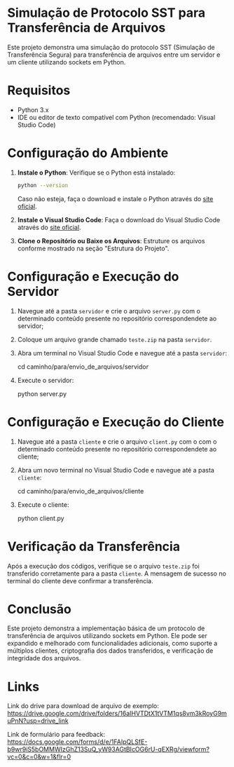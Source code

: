# Simulação de Protocolo SST para Transferência de Arquivos

Este projeto demonstra uma simulação do protocolo SST (Simulação de Transferência Segura) para transferência de arquivos entre um servidor e um cliente utilizando sockets em Python.

# Requisitos

- Python 3.x
- IDE ou editor de texto compatível com Python (recomendado: Visual Studio Code)

# Configuração do Ambiente

1. **Instale o Python**:
   Verifique se o Python está instalado:
   ```sh
   python --version
   ```
   Caso não esteja, faça o download e instale o Python através do [site oficial](https://www.python.org/downloads/).

2. **Instale o Visual Studio Code**:
   Faça o download do Visual Studio Code através do [site oficial](https://code.visualstudio.com/download).

3. **Clone o Repositório ou Baixe os Arquivos**:
   Estruture os arquivos conforme mostrado na seção "Estrutura do Projeto".

# Configuração e Execução do Servidor

1. Navegue até a pasta `servidor` e crie o arquivo `server.py` com o determinado conteúdo presente no repositório correspondendete ao servidor;


2. Coloque um arquivo grande chamado `teste.zip` na pasta `servidor`.


3. Abra um terminal no Visual Studio Code e navegue até a pasta `servidor`:

    cd caminho/para/envio_de_arquivos/servidor

4. Execute o servidor:
   
   python server.py
   

# Configuração e Execução do Cliente

1. Navegue até a pasta `cliente` e crie o arquivo `client.py` com o com o determinado conteúdo presente no repositório correspondendete ao cliente;


2. Abra um novo terminal no Visual Studio Code e navegue até a pasta `cliente`:
   
   cd caminho/para/envio_de_arquivos/cliente
   

3. Execute o cliente:
   
   python client.py


# Verificação da Transferência

Após a execução dos códigos, verifique se o arquivo `teste.zip` foi transferido corretamente para a pasta `cliente`. A mensagem de sucesso no terminal do cliente deve confirmar a transferência.

# Conclusão

Este projeto demonstra a implementação básica de um protocolo de transferência de arquivos utilizando sockets em Python. Ele pode ser expandido e melhorado com funcionalidades adicionais, como suporte a múltiplos clientes, criptografia dos dados transferidos, e verificação de integridade dos arquivos.


# Links
Link do drive para download de arquivo de exemplo: <https://drive.google.com/drive/folders/16aIHVTDtX1tVTM1qs8vm3kRoyG9muPnN?usp=drive_link>

Link de formulário para feedback: <https://docs.google.com/forms/d/e/1FAIpQLSfE-b9wr9iS5bOMMWIzGhZ13SuQ_yW93AGtBIcOG6rU-qEXRg/viewform?vc=0&c=0&w=1&flr=0>
